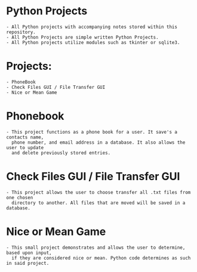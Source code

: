 # Python Projects
    - All Python projects with accompanying notes stored within this repository. 
    - All Python Projects are simple written Python Projects.
    - All Python projects utilize modules such as tkinter or sqlite3.
    
 # Projects: 
    - PhoneBook
    - Check Files GUI / File Transfer GUI
    - Nice or Mean Game
    
 # Phonebook
    - This project functions as a phone book for a user. It save's a contacts name,
      phone number, and email address in a database. It also allows the user to update
      and delete previously stored entries.
    
 # Check Files GUI / File Transfer GUI
    - This project allows the user to choose transfer all .txt files from one chosen 
      directory to another. All files that are moved will be saved in a database.
      
 # Nice or Mean Game
    - This small project demonstrates and allows the user to determine, based upon input,
      if they are considered nice or mean. Python code determines as such in said project.
